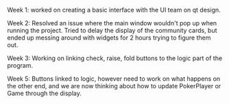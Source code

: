 Week 1: worked on creating a basic interface with the UI team on qt design.

Week 2: Resolved an issue where the main window wouldn't pop up when running the project. Tried to delay the display of the community cards, but ended up messing around with widgets for 2 hours trying to figure them out.

Week 3: Working on linking check, raise, fold buttons to the logic part of the program.

Week 5: Buttons linked to logic, however need to work on what happens on the other end, and we are now thinking about how to update PokerPlayer or Game through the display.
